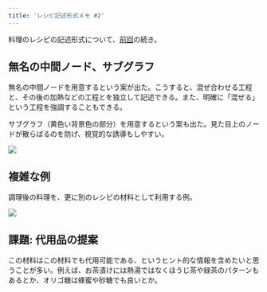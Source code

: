 ```yaml
---
title: 'レシピ記述形式メモ #2'
---
```

料理のレシピの記述形式について、[前回](https://r7kamura.com/articles/2022-05-13-mermaid-recipe-memo)の続き。

無名の中間ノード、サブグラフ
--------------

無名の中間ノードを用意するという案が出た。こうすると、混ぜ合わせる工程と、その後の加熱などの工程とを独立して記述できる。また、明確に「混ぜる」という工程を強調することもできる。

サブグラフ（黄色い背景色の部分）を用意するという案も出た。見た目上のノードが散らばるのを防げ、視覚的な誘導もしやすい。

![](https://lh3.googleusercontent.com/Hw8TZ2Uk9GzjfI-Me12Am5yCOL-XNe9YxjwI_vTbLJVLNnb8t2TGOF6RF3BUtCAl9oIrRCQK2VVK03hN1wtNY7On5VrW6Nqndrh7WdH9EBYwWpNneS4_9dmX5wHXle22tCaPNxMkrt-emp3l5rn_tIAYb16PCGcNDTDBfKnEFqWXtLTdIFoY5xBADeGB)

複雑な例
----

調理後の料理を、更に別のレシピの材料として利用する例。

![](https://lh5.googleusercontent.com/v58gWt9MwXmEFH5b5YVRWAMCJUfsI6KpMpZM-W0Fk4c95stoVil-InEhge3hCgVR1MRRE6W2f2J9MIbzIAiDA2xEq-1uO9kChmWgZYxvgP3_AF0DDppKNMTXySR14hAUFunZFbgSXMKIxlETXUt3XyaFJWwNBxc0TVMq1dJPdUjxLvioVB2nc4_qODWU)

課題: 代用品の提案
----------

この材料はこの材料でも代用可能である、というヒント的な情報を含めたいと思うことが多い。例えば、お茶漬けには熱湯ではなくほうじ茶や緑茶のパターンもあるとか、オリゴ糖は蜂蜜や砂糖でも良いとか。
